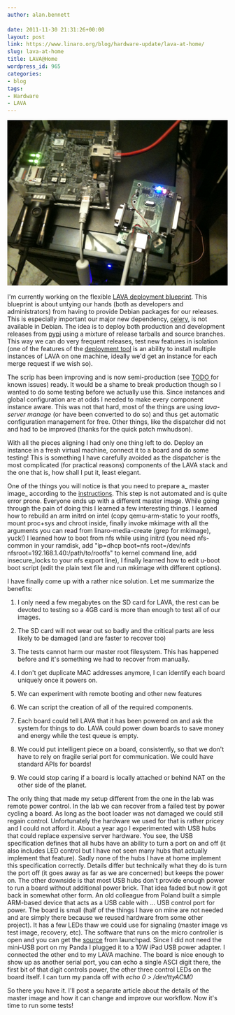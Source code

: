 ```yaml
---
author: alan.bennett

date: 2011-11-30 21:31:26+00:00
layout: post
link: https://www.linaro.org/blog/hardware-update/lava-at-home/
slug: lava-at-home
title: LAVA@Home
wordpress_id: 965
categories:
- blog
tags:
- Hardware
- LAVA
---
```


[![](/assets/blog/IMG_3464.jpg)](/assets/blog/IMG_3464.jpg)

[](http://www.linaro.org/p-content/uploads/2011/11/IMG_3464.jpg)I'm currently working on the flexible [LAVA deployment blueprint](https://blueprints.launchpad.net/lava-lab/+spec/flexible-lava-deployment-11.12). This blueprint is about untying our hands (both as developers and administrators) from having to provide Debian packages for our releases. This is especially important our major new dependency, [celery](http://celeryproject.org/), is not available in Debian. The idea is to deploy both production and development releases from [pypi](http://pypi.python.org/) using a mixture of release tarballs and source branches. This way we can do very frequent releases, test new features in isolation (one of the features of the [deployment tool](http://bazaar.launchpad.net/~linaro-validation/lava-deployment-tool/trunk/view/head:/README) is an ability to install multiple instances of LAVA on one machine, ideally we'd get an instance for each merge request if we wish so).

The scrip has been improving and is now semi-production (see [TODO ](http://bazaar.launchpad.net/~linaro-validation/lava-deployment-tool/trunk/view/head:/TODO)for known issues) ready. It would be a shame to break production though so I wanted to do some testing before we actually use this. Since instances and global configuration are at odds I needed to make every component instance aware. This was not that hard, most of the things are using _lava-server manage_ (or have been converted to do so) and thus get automatic configuration management for free. Other things, like the dispatcher did not and had to be improved (thanks for the quick patch mwhudson).

With all the pieces aligning I had only one thing left to do. Deploy an instance in a fresh virtual machine, connect it to a board and do some testing! This is something I have carefully avoided as the dispatcher is the most complicated (for practical reasons) components of the LAVA stack and the one that is, how shall I put it, least elegant.

One of the things you will notice is that you need to prepare a_ master image_ according to the [instructions](https://wiki.linaro.org/Platform/Validation/LAVA/Documentation#Creating_a_master_image). This step is not automated and is quite error prone. Everyone ends up with a different master image. While going through the pain of doing this I learned a few interesting things. I learned how to rebuild an arm initrd on intel (copy qemu-arm-static to your rootfs, mount proc+sys and chroot inside, finally invoke mkimage with all the arguments you can read from linaro-media-create (grep for mkimage), yuck!) I learned how to boot from nfs while using initrd (you need nfs-common in your ramdisk, add "ip=dhcp boot=nfs root=/dev/nfs nfsroot=192.168.1.40:/path/to/rootfs" to kernel command line, add insecure_locks to your nfs export line), I finally learned how to edit u-boot boot script (edit the plain text file and run mkimage with different options).

I have finally come up with a rather nice solution. Let me summarize the benefits:




  1. I only need a few megabytes on the SD card for LAVA, the rest can be devoted to testing so a 4GB card is more than enough to test all of our images.


  2. The SD card will not wear out so badly and the critical parts are less likely to be damaged (and are faster to recover too)


  3. The tests cannot harm our master root filesystem. This has happened before and it's something we had to recover from manually.


  4. I don't get duplicate MAC addresses anymore, I can identify each board uniquely once it powers on.


  5. We can experiment with remote booting and other new features


  6. We can script the creation of all of the required components.


  7. Each board could tell LAVA that it has been powered on and ask the system for things to do. LAVA could power down boards to save money and energy while the test queue is empty.


  8. We could put intelligent piece on a board, consistently, so that we don't have to rely on fragile serial port for communication. We could have standard APIs for boards!


  9. We could stop caring if a board is locally attached or behind NAT on the other side of the planet.


The only thing that made my setup different from the one in the lab was remote power control. In the lab we can recover from a failed test by power cycling a board. As long as the boot loader was not damaged we could still regain control. Unfortunately the hardware we used for that is rather pricey and I could not afford it. About a year ago I experimented with USB hubs that could replace expensive server hardware. You see, the USB specification defines that all hubs have an ability to turn a port on and off (it also includes LED control but I have not seen many hubs that actually implement that feature). Sadly none of the hubs I have at home implement this specification correctly. Details differ but technically what they do is turn the port off (it goes away as far as we are concerned) but keeps the power on. The other downside is that most USB hubs don't provide enough power to run a board without additional power brick. That idea faded but now it got back in somewhat other form. An old colleague from Poland built a simple ARM-based device that acts as a USB cable with ... USB control port for power. The board is small (half of the things I have on mine are not needed and are simply there because we reused hardware from some other project). It has a few LEDs thaw we could use for signaling (master image vs test image, recovery, etc). The software that runs on the micro controller is open and you can get the [source](https://launchpad.net/usbpowercontrol) from launchpad. Since I did not need the mini-USB port on my Panda I plugged it to a 10W iPad USB power adapter. I connected the other end to my LAVA machine. The board is nice enough to show up as another serial port, you can echo a single ASCI digit there, the first bit of that digit controls power, the other three control LEDs on the board itself. I can turn my panda off with _echo 0 > /dev/ttyACM0_

So there you have it. I'll post a separate article about the details of the master image and how it can change and improve our workflow. Now it's time to run some tests!
